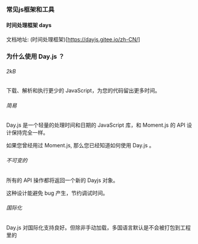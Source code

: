 ### 常见js框架和工具

#### 时间处理框架 days

文档地址: (时间处理框架)[https://dayjs.gitee.io/zh-CN/]

### 为什么使用 Day.js ？
###### 2kB
下载、解析和执行更少的 JavaScript，为您的代码留出更多时间。

###### 简易
Day.js 是一个轻量的处理时间和日期的 JavaScript 库，和 Moment.js 的 API 设计保持完全一样。

如果您曾经用过 Moment.js, 那么您已经知道如何使用 Day.js 。

###### 不可变的
所有的 API 操作都将返回一个新的 Dayjs 对象。

这种设计能避免 bug 产生，节约调试时间。

###### 国际化
Day.js 对国际化支持良好。但除非手动加载，多国语言默认是不会被打包到工程里的
